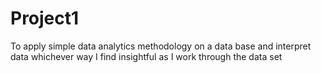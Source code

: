 # Project1
To apply simple data analytics methodology on a data base and interpret data whichever way I find insightful as I work through the data set
